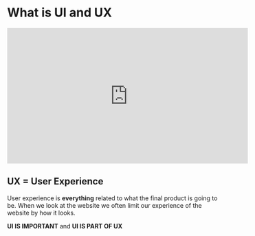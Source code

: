# What is UI and UX

<iframe width="560" height="315" src="https://www.youtube.com/embed/P9B8PmUR64U" frameborder="0" allow="autoplay; encrypted-media" allowfullscreen></iframe>

## UX = User Experience

User experience is **everything** related to what the final product is going to be.
When we look at the website we often limit our experience of the website by how it looks.

**UI IS IMPORTANT** and **UI IS PART OF UX**

